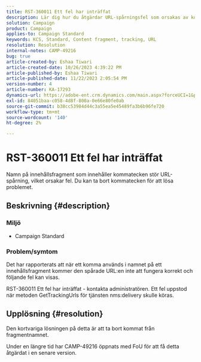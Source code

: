 ```yaml
---
title: RST-360011 Ett fel har inträffat
description: Lär dig hur du åtgärdar URL-spårningsfel som orsakas av kommatecken i innehållsfragmentnamn.
solution: Campaign
product: Campaign
applies-to: Campaign Standard
keywords: KCS, Standard, Content fragment, tracking, URL
resolution: Resolution
internal-notes: CAMP-49216
bug: true
article-created-by: Eshaa Tiwari
article-created-date: 10/26/2023 4:39:22 PM
article-published-by: Eshaa Tiwari
article-published-date: 11/22/2023 2:05:54 PM
version-number: 4
article-number: KA-17293
dynamics-url: https://adobe-ent.crm.dynamics.com/main.aspx?forceUCI=1&pagetype=entityrecord&etn=knowledgearticle&id=7ff3d131-1e74-ee11-9ae7-6045bd0063aa
exl-id: 84051baa-c058-4d8f-800a-0e66e80fe0ab
source-git-commit: b38cc53984d44c3a55ea5e45489fa3b6b96fe720
workflow-type: tm+mt
source-wordcount: '140'
ht-degree: 2%

---
```


# RST-360011 Ett fel har inträffat


Namn på innehållsfragment som innehåller kommatecken stör URL-spårning, vilket orsakar fel. Du kan ta bort kommatecken för att lösa problemet.

## Beskrivning {#description}


### <b>Miljö</b>

- Campaign Standard




### <b>Problem/symtom</b>

Det har rapporterats att när ett komma används i namnet på ett innehållsfragment kommer den spårade URL:en inte att fungera korrekt och följande fel kan visas.

RST-360011 Ett fel har inträffat - kontakta administratören.
Ett fel uppstod när metoden GetTrackingUrls för tjänsten nms:delivery skulle köras.






## Upplösning {#resolution}


Den kortvariga lösningen på detta är att ta bort kommat från fragmentnamnet.

Under en längre tid har CAMP-49216 öppnats med FoU för att få detta åtgärdat i en senare version.
